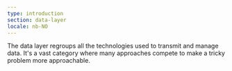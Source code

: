 ```yaml
---
type: introduction
section: data-layer
locale: nb-NO
---
```

 The data layer regroups all the technologies used to transmit and manage data. 
It's a vast category where many approaches compete to make a tricky problem more
approachable.